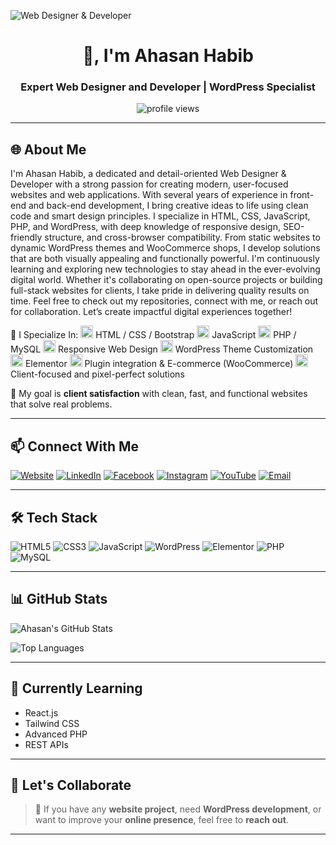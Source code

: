 ![Web Designer & Developer](https://scontent.fdac5-2.fna.fbcdn.net/v/t39.30808-6/469917008_122146438640341850_1980144815294014992_n.jpg?_nc_cat=102&ccb=1-7&_nc_sid=cc71e4&_nc_ohc=b58gyeJrDRIQ7kNvwGKx8Mb&_nc_oc=AdlLnRmMlLuqhVzRbTCi5eY_WBld0Xl7CYt4HDlS_UsnxPAFTAeLHiFuak7N6LHVzWI&_nc_zt=23&_nc_ht=scontent.fdac5-2.fna&_nc_gid=FyVpLpjIh33omE5Vv2hr-g&oh=00_AfQhTXcCxKAoGQVTh-lKI8J2uomzuDzggLRLCRLDPt5Nxw&oe=6892A1B7)
  <h1 align="center"> 👋, I'm Ahasan Habib</h1>
<h3 align="center">Expert Web Designer and Developer | WordPress Specialist</h3>

<p align="center">
  <img src="https://komarev.com/ghpvc/?username=yourusername&label=Profile%20views&color=0e75b6&style=flat" alt="profile views" />
</p>

---

## 🌐 About Me

 I'm Ahasan Habib, a dedicated and detail-oriented Web Designer & Developer with a strong passion for creating modern, user-focused websites and web applications. With several years of experience in front-end and back-end development, I bring creative ideas to life using clean code and smart design principles.
I specialize in HTML, CSS, JavaScript, PHP, and WordPress, with deep knowledge of responsive design, SEO-friendly structure, and cross-browser compatibility. From static websites to dynamic WordPress themes and WooCommerce shops, I develop solutions that are both visually appealing and functionally powerful.
I'm continuously learning and exploring new technologies to stay ahead in the ever-evolving digital world. Whether it's collaborating on open-source projects or building full-stack websites for clients, I take pride in delivering quality results on time.
Feel free to check out my repositories, connect with me, or reach out for collaboration. Let’s create impactful digital experiences together!

🔧 I Specialize In:
<img width="20" height="20" alt="image" src="https://github.com/user-attachments/assets/76d52626-40ec-406e-a6b3-5ebd6a2799ee"/> HTML / CSS / Bootstrap
<img width="20" height="20" alt="image" src="https://github.com/user-attachments/assets/76d52626-40ec-406e-a6b3-5ebd6a2799ee"/> JavaScript
<img width="20" height="20" alt="image" src="https://github.com/user-attachments/assets/76d52626-40ec-406e-a6b3-5ebd6a2799ee"/> PHP / MySQL
<img width="20" height="20" alt="image" src="https://github.com/user-attachments/assets/76d52626-40ec-406e-a6b3-5ebd6a2799ee"/> Responsive Web Design
<img width="20" height="20" alt="image" src="https://github.com/user-attachments/assets/76d52626-40ec-406e-a6b3-5ebd6a2799ee"/> WordPress Theme Customization
<img width="20" height="20" alt="image" src="https://github.com/user-attachments/assets/76d52626-40ec-406e-a6b3-5ebd6a2799ee"/> Elementor
<img width="20" height="20" alt="image" src="https://github.com/user-attachments/assets/76d52626-40ec-406e-a6b3-5ebd6a2799ee"/> Plugin integration & E-commerce (WooCommerce)
<img width="20" height="20" alt="image" src="https://github.com/user-attachments/assets/76d52626-40ec-406e-a6b3-5ebd6a2799ee"/> Client-focused and pixel-perfect solutions

🎯 My goal is **client satisfaction** with clean, fast, and functional websites that solve real problems.

---

## 📫 Connect With Me

[![Website](https://img.shields.io/badge/Website-000000?style=for-the-badge&logo=About.me&logoColor=white)](https://yourwebsite.com)
[![LinkedIn](https://img.shields.io/badge/LinkedIn-0A66C2?style=for-the-badge&logo=linkedin&logoColor=white)](https://linkedin.com/in/yourusername)
[![Facebook](https://img.shields.io/badge/Facebook-1877F2?style=for-the-badge&logo=facebook&logoColor=white)](https://facebook.com/yourusername)
[![Instagram](https://img.shields.io/badge/Instagram-E4405F?style=for-the-badge&logo=instagram&logoColor=white)](https://instagram.com/yourusername)
[![YouTube](https://img.shields.io/badge/YouTube-FF0000?style=for-the-badge&logo=youtube&logoColor=white)](https://youtube.com/@yourchannel)
[![Email](https://img.shields.io/badge/Email-D14836?style=for-the-badge&logo=gmail&logoColor=white)](mailto:youremail@example.com)

---

## 🛠️ Tech Stack

![HTML5](https://img.shields.io/badge/HTML5-E34F26?style=flat&logo=html5&logoColor=white)
![CSS3](https://img.shields.io/badge/CSS3-1572B6?style=flat&logo=css3&logoColor=white)
![JavaScript](https://img.shields.io/badge/JavaScript-F7DF1E?style=flat&logo=javascript&logoColor=black)
![WordPress](https://img.shields.io/badge/WordPress-21759B?style=flat&logo=wordpress&logoColor=white)
![Elementor](https://img.shields.io/badge/Elementor-9146FF?style=flat&logo=elementor&logoColor=white)
![PHP](https://img.shields.io/badge/PHP-777BB4?style=flat&logo=php&logoColor=white)
![MySQL](https://img.shields.io/badge/MySQL-4479A1?style=flat&logo=mysql&logoColor=white)

---

## 📊 GitHub Stats

![Ahasan's GitHub Stats](https://github-readme-stats.vercel.app/api?username=yourusername&show_icons=true&theme=radical)

![Top Languages](https://github-readme-stats.vercel.app/api/top-langs/?username=yourusername&layout=compact&theme=tokyonight)

---

## 🧠 Currently Learning

- React.js
- Tailwind CSS
- Advanced PHP
- REST APIs

---

## 📢 Let's Collaborate

> 💬 If you have any **website project**, need **WordPress development**, or want to improve your **online presence**, feel free to **reach out**.

---


